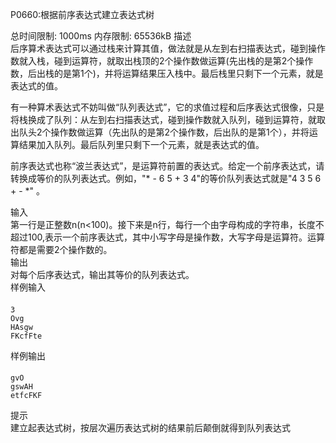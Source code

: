 P0660:根据前序表达式建立表达式树  

总时间限制: 1000ms  内存限制: 65536kB
描述  
后序算术表达式可以通过栈来计算其值，做法就是从左到右扫描表达式，碰到操作数就入栈，碰到运算符，就取出栈顶的2个操作数做运算(先出栈的是第2个操作数，后出栈的是第1个)，并将运算结果压入栈中。最后栈里只剩下一个元素，就是表达式的值。

有一种算术表达式不妨叫做“队列表达式”，它的求值过程和后序表达式很像，只是将栈换成了队列：从左到右扫描表达式，碰到操作数就入队列，碰到运算符，就取出队头2个操作数做运算（先出队的是第2个操作数，后出队的是第1个），并将运算结果加入队列。最后队列里只剩下一个元素，就是表达式的值。

前序表达式也称“波兰表达式”，是运算符前置的表达式。给定一个前序表达式，请转换成等价的队列表达式。例如，"* - 6 5 + 3 4"的等价队列表达式就是"4 3 5 6 + - *" 。

 

 

 

输入  
第一行是正整数n(n<100)。接下来是n行，每行一个由字母构成的字符串，长度不超过100,表示一个前序表达式，其中小写字母是操作数，大写字母是运算符。运算符都是需要2个操作数的。  
输出  
对每个后序表达式，输出其等价的队列表达式。  
样例输入  
####
    3
    Ovg
    HAsgw
    FKcfFte
样例输出  
####
    gvO
    gswAH
    etfcFKF
提示  
建立起表达式树，按层次遍历表达式树的结果前后颠倒就得到队列表达式  